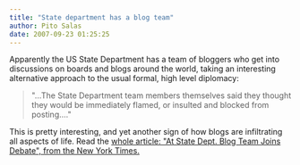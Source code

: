 ```yaml
---
title: "State department has a blog team"
author: Pito Salas
date: 2007-09-23 01:25:25
---
```



Apparently the US State Department has a team of bloggers who get into
discussions on boards and blogs around the world, taking an interesting
alternative approach to the usual formal, high level diplomacy:

> "…The State Department team members themselves said they thought they would
> be immediately flamed, or insulted and blocked from posting…."

This is pretty interesting, and yet another sign of how blogs are infiltrating
all aspects of life. Read the [whole article: "At State Dept. Blog Team Joins
Debate", from the New York
Times.](<http://www.nytimes.com/2007/09/22/washington/22bloggers.html>)


